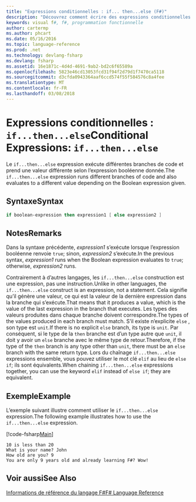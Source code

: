 ```yaml
---
title: "Expressions conditionnelles : if... then...else (F#)"
description: "Découvrez comment écrire des expressions conditionnelles en F # pour exécuter les différentes branches de code."
keywords: visual f#, f#, programmation fonctionnelle
author: cartermp
ms.author: phcart
ms.date: 05/16/2016
ms.topic: language-reference
ms.prod: .net
ms.technology: devlang-fsharp
ms.devlang: fsharp
ms.assetid: 16e1871c-4d4d-4691-9ab2-bd2c6f65589a
ms.openlocfilehash: 5823e46cd13053fcd31f94f2d79d1f7470ca5118
ms.sourcegitcommit: d3cfda0943364aaf6ccd574f55f584576c8a4fee
ms.translationtype: MT
ms.contentlocale: fr-FR
ms.lasthandoff: 03/08/2018
---
```

# <a name="conditional-expressions-ifthenelse"></a><span data-ttu-id="2d8ac-104">Expressions conditionnelles : `if...then...else`</span><span class="sxs-lookup"><span data-stu-id="2d8ac-104">Conditional Expressions: `if...then...else`</span></span>

<span data-ttu-id="2d8ac-105">Le `if...then...else` expression exécute différentes branches de code et prend une valeur différente selon l’expression booléenne donnée.</span><span class="sxs-lookup"><span data-stu-id="2d8ac-105">The `if...then...else` expression runs different branches of code and also evaluates to a different value depending on the Boolean expression given.</span></span>


## <a name="syntax"></a><span data-ttu-id="2d8ac-106">Syntaxe</span><span class="sxs-lookup"><span data-stu-id="2d8ac-106">Syntax</span></span>

```fsharp
if boolean-expression then expression1 [ else expression2 ]
```

## <a name="remarks"></a><span data-ttu-id="2d8ac-107">Notes</span><span class="sxs-lookup"><span data-stu-id="2d8ac-107">Remarks</span></span>
<span data-ttu-id="2d8ac-108">Dans la syntaxe précédente, *expression1* s’exécute lorsque l’expression booléenne renvoie `true`; sinon, *expression2* s’exécute.</span><span class="sxs-lookup"><span data-stu-id="2d8ac-108">In the previous syntax, *expression1* runs when the Boolean expression evaluates to `true`; otherwise, *expression2* runs.</span></span>

<span data-ttu-id="2d8ac-109">Contrairement à d’autres langages, les `if...then...else` construction est une expression, pas une instruction.</span><span class="sxs-lookup"><span data-stu-id="2d8ac-109">Unlike in other languages, the `if...then...else` construct is an expression, not a statement.</span></span> <span data-ttu-id="2d8ac-110">Cela signifie qu’il génère une valeur, ce qui est la valeur de la dernière expression dans la branche qui s’exécute.</span><span class="sxs-lookup"><span data-stu-id="2d8ac-110">That means that it produces a value, which is the value of the last expression in the branch that executes.</span></span> <span data-ttu-id="2d8ac-111">Les types des valeurs produites dans chaque branche doivent correspondre.</span><span class="sxs-lookup"><span data-stu-id="2d8ac-111">The types of the values produced in each branch must match.</span></span> <span data-ttu-id="2d8ac-112">S’il existe n’explicite `else` , son type est `unit`.</span><span class="sxs-lookup"><span data-stu-id="2d8ac-112">If there is no explicit `else` branch, its type is `unit`.</span></span> <span data-ttu-id="2d8ac-113">Par conséquent, si le type de la `then` branche est d’un type autre que `unit`, il doit y avoir un `else` branche avec le même type de retour.</span><span class="sxs-lookup"><span data-stu-id="2d8ac-113">Therefore, if the type of the `then` branch is any type other than `unit`, there must be an `else` branch with the same return type.</span></span> <span data-ttu-id="2d8ac-114">Lors du chaînage `if...then...else` expressions ensemble, vous pouvez utiliser le mot clé `elif` au lieu de `else if`; ils sont équivalents.</span><span class="sxs-lookup"><span data-stu-id="2d8ac-114">When chaining `if...then...else` expressions together, you can use the keyword `elif` instead of `else if`; they are equivalent.</span></span>

## <a name="example"></a><span data-ttu-id="2d8ac-115">Exemple</span><span class="sxs-lookup"><span data-stu-id="2d8ac-115">Example</span></span>
<span data-ttu-id="2d8ac-116">L’exemple suivant illustre comment utiliser le `if...then...else` expression.</span><span class="sxs-lookup"><span data-stu-id="2d8ac-116">The following example illustrates how to use the `if...then...else` expression.</span></span>

[!code-fsharp[Main](../../../samples/snippets/fsharp/lang-ref-2/snippet4501.fs)]

```
10 is less than 20
What is your name? John
How old are you? 9
You are only 9 years old and already learning F#? Wow!
```

## <a name="see-also"></a><span data-ttu-id="2d8ac-117">Voir aussi</span><span class="sxs-lookup"><span data-stu-id="2d8ac-117">See Also</span></span>
[<span data-ttu-id="2d8ac-118">Informations de référence du langage F#</span><span class="sxs-lookup"><span data-stu-id="2d8ac-118">F# Language Reference</span></span>](index.md)

